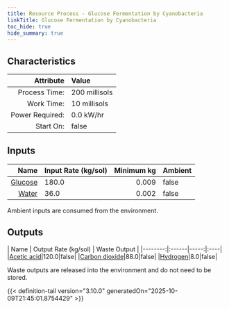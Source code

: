 ```yaml
---
title: Resource Process - Glucose Fermentation by Cyanobacteria
linkTitle: Glucose Fermentation by Cyanobacteria
toc_hide: true
hide_summary: true
---
```

<!-- This is generated by the MarsSim HelpGenertor, do not edit. -->

## Characteristics

| Attribute      | Value |
|--------:|:------|
|Process Time:|200 millisols|
|Work Time:|10 millisols|
|Power Required:|0.0 kW/hr|
|Start On:|false|

## Inputs
| Name      | Input Rate (kg/sol) | Minimum kg | Ambient |
|--------:|:------|-----:|:----|
|[Glucose](/docs/definitions/resource/glucose)|180.0|0.009|false|
|[Water](/docs/definitions/resource/water)|36.0|0.002|false|

Ambient inputs are consumed from the environment.

## Outputs
| Name      | Output Rate (kg/sol) | Waste Output |
|--------:|:------|-----:|:----|
|[Acetic acid](/docs/definitions/resource/acetic-acid)|120.0|false|
|[Carbon dioxide](/docs/definitions/resource/carbon-dioxide)|88.0|false|
|[Hydrogen](/docs/definitions/resource/hydrogen)|8.0|false|

Waste outputs are released into the environment and do not need to be stored.


{{< definition-tail version="3.10.0" generatedOn="2025-10-09T21:45:01.8754429" >}}



